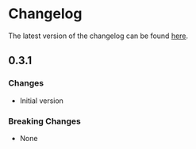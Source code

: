 # Changelog

The latest version of the changelog can be found [here](https://github.com/Azure/bicep-registry-modules/blob/main/avm/res/operations-management/solution/CHANGELOG.md).

## 0.3.1

### Changes

- Initial version

### Breaking Changes

- None
